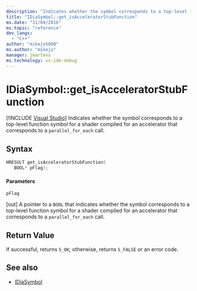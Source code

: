 ```yaml
---
description: "Indicates whether the symbol corresponds to a top-level function symbol for a shader compiled for an accelerator that corresponds to a parallel_for_each call."
title: "IDiaSymbol::get_isAcceleratorStubFunction"
ms.date: "11/04/2016"
ms.topic: "reference"
dev_langs:
  - "C++"
author: "mikejo5000"
ms.author: "mikejo"
manager: jmartens
ms.technology: vs-ide-debug
---
```

# IDiaSymbol::get_isAcceleratorStubFunction

 [!INCLUDE [Visual Studio](~/includes/applies-to-version/vs-windows-only.md)]
Indicates whether the symbol corresponds to a top-level function symbol for a shader compiled for an accelerator that corresponds to a `parallel_for_each` call.

## Syntax

```C++
HRESULT get_isAcceleratorStubFunction(
   BOOL* pFlag);
```

#### Parameters
 `pFlag`

[out] A pointer to a `BOOL` that indicates whether the symbol corresponds to a top-level function symbol for a shader compiled for an accelerator that corresponds to a `parallel_for_each` call.

## Return Value
 If successful, returns `S_OK`; otherwise, returns `S_FALSE` or an error code.

## See also
- [IDiaSymbol](../../debugger/debug-interface-access/idiasymbol.md)
